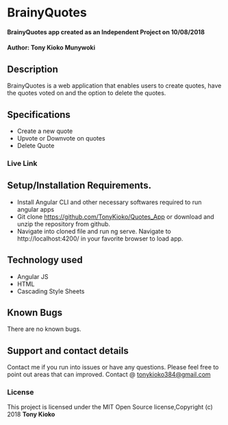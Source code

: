 # BrainyQuotes
#### BrainyQuotes app created as an Independent Project on 10/08/2018
#### Author: **Tony Kioko Munywoki**
## Description
BrainyQuotes is a web application that enables users to create quotes, have the quotes voted on and the option to delete the quotes.
## Specifications
* Create a new quote
* Upvote or Downvote on quotes
* Delete Quote



### Live Link ###
 
## Setup/Installation Requirements.
* Install Angular CLI and other necessary softwares required to run angular apps
* Git clone https://github.com/TonyKioko/Quotes_App or download and unzip the repository from github.
* Navigate into cloned file and  run ng serve. Navigate to http://localhost:4200/ in your favorite browser to load app.


## Technology used ##

* Angular JS
* HTML
* Cascading Style Sheets


## Known Bugs ##
There are no known bugs.
## Support and contact details
Contact me if you run into issues or have any questions. Please feel free to point out areas that can improved. Contact @ tonykioko384@gmail.com
### License
This project is licensed under the MIT Open Source license,Copyright (c) 2018 **Tony Kioko**
